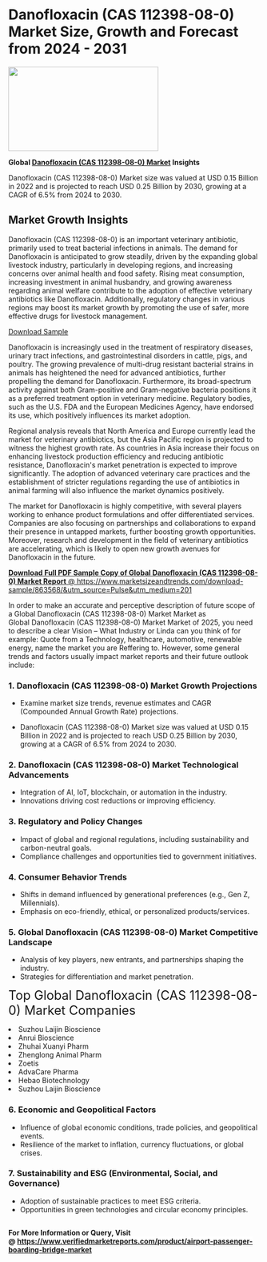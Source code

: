 <H1>Danofloxacin (CAS 112398-08-0) Market Size, Growth and Forecast from 2024 - 2031</H1><img class="aligncenter size-medium wp-image-584254" src="https://thirdeyenews.in/wp-content/uploads/2024/09/Global-Market-Research-300x168.jpeg" alt="" width="300" height="168" /><p><strong>Global&nbsp;<a href="https://www.marketsizeandtrends.com/download-sample/863568/&amp;utm_source=Pulse&amp;utm_medium=201">Danofloxacin (CAS 112398-08-0) Market</a> Insights</strong></p><p>Danofloxacin (CAS 112398-08-0) Market size was valued at USD 0.15 Billion in 2022 and is projected to reach USD 0.25 Billion by 2030, growing at a CAGR of 6.5% from 2024 to 2030.</p><p><h2>Market Growth Insights</h2> <p>Danofloxacin (CAS 112398-08-0) is an important veterinary antibiotic, primarily used to treat bacterial infections in animals. The demand for Danofloxacin is anticipated to grow steadily, driven by the expanding global livestock industry, particularly in developing regions, and increasing concerns over animal health and food safety. Rising meat consumption, increasing investment in animal husbandry, and growing awareness regarding animal welfare contribute to the adoption of effective veterinary antibiotics like Danofloxacin. Additionally, regulatory changes in various regions may boost its market growth by promoting the use of safer, more effective drugs for livestock management.</p> <p><a href="your-sample-link-here">Download Sample</a></p> <p>Danofloxacin is increasingly used in the treatment of respiratory diseases, urinary tract infections, and gastrointestinal disorders in cattle, pigs, and poultry. The growing prevalence of multi-drug resistant bacterial strains in animals has heightened the need for advanced antibiotics, further propelling the demand for Danofloxacin. Furthermore, its broad-spectrum activity against both Gram-positive and Gram-negative bacteria positions it as a preferred treatment option in veterinary medicine. Regulatory bodies, such as the U.S. FDA and the European Medicines Agency, have endorsed its use, which positively influences its market adoption.</p> <p>Regional analysis reveals that North America and Europe currently lead the market for veterinary antibiotics, but the Asia Pacific region is projected to witness the highest growth rate. As countries in Asia increase their focus on enhancing livestock production efficiency and reducing antibiotic resistance, Danofloxacin's market penetration is expected to improve significantly. The adoption of advanced veterinary care practices and the establishment of stricter regulations regarding the use of antibiotics in animal farming will also influence the market dynamics positively.</p> <p>The market for Danofloxacin is highly competitive, with several players working to enhance product formulations and offer differentiated services. Companies are also focusing on partnerships and collaborations to expand their presence in untapped markets, further boosting growth opportunities. Moreover, research and development in the field of veterinary antibiotics are accelerating, which is likely to open new growth avenues for Danofloxacin in the future.</p> <p><a href="your-additional-info-link-here"></p><p><span class=""><strong>Download Full PDF Sample Copy of Global Danofloxacin (CAS 112398-08-0) Market Report</strong> @ <a href="https://www.marketsizeandtrends.com/download-sample/863568/&amp;utm_source=Pulse&amp;utm_medium=201" target="_blank">https://www.marketsizeandtrends.com/download-sample/863568/&amp;utm_source=Pulse&amp;utm_medium=201</a></span></p><p>In order to make an accurate and perceptive description of future scope of a Global&nbsp;Danofloxacin (CAS 112398-08-0) Market Market as Global&nbsp;Danofloxacin (CAS 112398-08-0) Market Market of 2025, you need to describe a clear Vision &ndash; What Industry or Linda can you think of for example: Quote from a Technology, healthcare, automotive, renewable energy, name the market you are Reffering to. However, some general trends and factors usually impact market reports and their future outlook include:</p><h3>1.&nbsp;<strong>Danofloxacin (CAS 112398-08-0) Market Growth Projections</strong></h3><ul><li>Examine market size trends, revenue estimates and CAGR (Compounded Annual Growth Rate) projections.</li><li><p>Danofloxacin (CAS 112398-08-0) Market size was valued at USD 0.15 Billion in 2022 and is projected to reach USD 0.25 Billion by 2030, growing at a CAGR of 6.5% from 2024 to 2030.</p></li></ul><h3>2.&nbsp;<strong>Danofloxacin (CAS 112398-08-0) Market Technological Advancements</strong></h3><ul><li>Integration of AI, IoT, blockchain, or automation in the industry.</li><li>Innovations driving cost reductions or improving efficiency.</li></ul><h3>3.&nbsp;<strong>Regulatory and Policy Changes</strong></h3><ul><li>Impact of global and regional regulations, including sustainability and carbon-neutral goals.</li><li>Compliance challenges and opportunities tied to government initiatives.</li></ul><h3>4.&nbsp;<strong>Consumer Behavior Trends</strong></h3><ul><li>Shifts in demand influenced by generational preferences (e.g., Gen Z, Millennials).</li><li>Emphasis on eco-friendly, ethical, or personalized products/services.</li></ul><h3>5.&nbsp;<strong>Global Danofloxacin (CAS 112398-08-0) Market Competitive Landscape</strong></h3><ul><li>Analysis of key players, new entrants, and partnerships shaping the industry.</li><li>Strategies for differentiation and market penetration.</li></ul><p data-pm-slice="1 1 []"><span style="color: inherit; font-family: inherit; font-size: 25px;">Top Global Danofloxacin (CAS 112398-08-0) Market Companies</span></p><div class="" data-test-id=""><p><li>Suzhou Laijin Bioscience</li><li> Anrui Bioscience</li><li> Zhuhai Xuanyi Pharm</li><li> Zhenglong Animal Pharm</li><li> Zoetis</li><li> AdvaCare Pharma</li><li> Hebao Biotechnology</li><li> Suzhou Laijin Bioscience</li></p></div><h3>6.&nbsp;<strong>Economic and Geopolitical Factors</strong></h3><ul><li>Influence of global economic conditions, trade policies, and geopolitical events.</li><li>Resilience of the market to inflation, currency fluctuations, or global crises.</li></ul><h3>7.&nbsp;<strong>Sustainability and ESG (Environmental, Social, and Governance)</strong></h3><ul><li>Adoption of sustainable practices to meet ESG criteria.</li><li>Opportunities in green technologies and circular economy principles.</li></ul><h2><strong style="font-size: 14px;">For More Information or Query, Visit @&nbsp;</strong><a style="background-color: #ffffff; font-size: 14px;" href="https://www.marketsizeandtrends.com/report/danofloxacin-cas-112398-08-0-market/" target="_blank">https://www.verifiedmarketreports.com/product/airport-passenger-boarding-bridge-market</a></h2>
